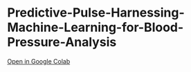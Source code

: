 # Predictive-Pulse-Harnessing-Machine-Learning-for-Blood-Pressure-Analysis
[Open in Google Colab](https://colab.research.google.com/drive/1kFP_1Vp9OI5g2YhUsewKC3Gtfmt98ls-?usp=sharing)
